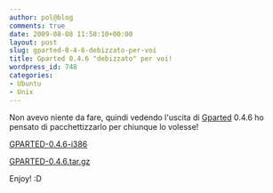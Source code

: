 ```yaml
---
author: pol@blog
comments: true
date: 2009-08-08 11:50:10+00:00
layout: post
slug: gparted-0-4-6-debizzato-per-voi
title: Gparted 0.4.6 "debizzato" per voi!
wordpress_id: 748
categories:
- Ubuntu
- Unix
---
```


Non avevo niente da fare, quindi vedendo l'uscita di [Gparted](http://gparted.sourceforge.net/) 0.4.6 ho pensato di pacchettizzarlo per chiunque lo volesse!




[GPARTED-0.4.6-i386](http://www.fileden.com/getfile.php?file_path=http://www.fileden.com/files/2008/6/10/1953114/gparted_0.4.6_i386.deb)




[GPARTED-0.4.6.tar.gz](http://www.fileden.com/getfile.php?file_path=http://www.fileden.com/files/2008/6/10/1953114/gparted_0.4.6.tar.gz)




Enjoy! :D
